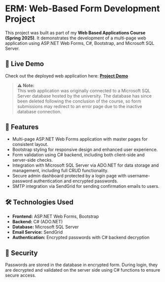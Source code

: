 # ERM: Web-Based Form Development Project

This project was built as part of my **Web Based Applications Course (Spring 2025)**. It demonstrates the development of a multi-page web application using ASP.NET Web Forms, C#, Bootstrap, and Microsoft SQL Server.  

## 🚀 Live Demo
Check out the deployed web application here: [**Project Demo**](http://e0750442.elmcsis.com/erm/Registration.aspx)

> **⚠️ Note:**  
> This web application was originally connected to a Microsoft SQL Server database hosted by the university. The database has since been deleted following the conclusion of the course, so form submissions may redirect to an error page due to the inactive database connection.

## 📌 Features
- Multi-page ASP.NET Web Forms application with master pages for consistent layout.
- Bootstrap styling for responsive design and enhanced user experience.
- Form validation using C# backend, including both client-side and server-side checks.
- Integration with Microsoft SQL Server via ADO.NET for data storage and management, including full CRUD functionality.
- Secure admin dashboard protected by a login page with username-password authentication and encrypted passwords.
- SMTP integration via SendGrid for sending confirmation emails to users.

## 🛠️ Technologies Used
- **Frontend:** ASP.NET Web Forms, Bootstrap
- **Backend:** C# (ADO.NET)
- **Database:** Microsoft SQL Server
- **Email Service:** SendGrid
- **Authentication:** Encrypted passwords with C# backend decryption

## 🔐 Security
Passwords are stored in the database in encrypted form. During login, they are decrypted and validated on the server side using C# functions to ensure secure access.
